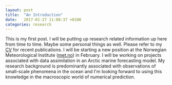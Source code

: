 ```yaml
---
layout: post
title:  "An Introduction"
date:   2017-01-27 11:08:37 +0100
categories: research
---
```


This is my first post. I will be putting up research related information up here from time to time. Maybe some personal things as well. Please refer to my [CV](/cv/) for recent publications. I will be starting a new position at the Norwegian Meteorological Institute ([met.no](http://met.no)) in February. I will be working on projects associated with data assimilation in an Arctic marine forecasting model. My research background is predominantly associated with observations of small-scale phenomena in the ocean and I'm looking forward to using this knowledge in the macroscopic world of numerical prediction.

